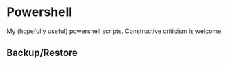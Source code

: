 # Powershell

My (hopefully useful) powershell scripts.  Constructive criticism is welcome.

<b>Backup/Restore</b>
-------------------
